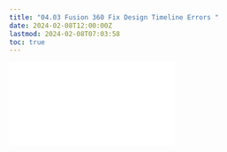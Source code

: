 ```yaml
---
title: "04.03 Fusion 360 Fix Design Timeline Errors "
date: 2024-02-08T12:00:00Z
lastmod: 2024-02-08T07:03:58
toc: true
---
```


![Link to included file content](../../../../3d-modeling/fusion-360/fusion-360-fix-design-timeline-errors.md)
